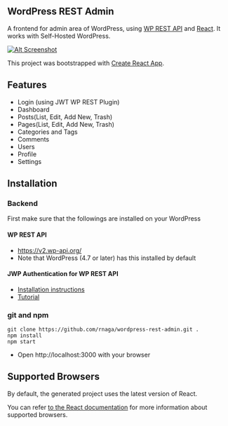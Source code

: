 ## WordPress REST Admin

A frontend for admin area of WordPress, using [WP REST API](https://v2.wp-api.org/) and [React](https://reactjs.org/).
It works with Self-Hosted WordPress.

[![Alt Screenshot](https://user-images.githubusercontent.com/20383976/41827852-a5e8504c-77e6-11e8-8667-3eb80f910fa2.png)](https://vimeo.com/276794147)

This project was bootstrapped with [Create React App](https://github.com/facebookincubator/create-react-app).

## Features

- Login (using JWT WP REST Plugin)
- Dashboard
- Posts(List, Edit, Add New, Trash)
- Pages(List, Edit, Add New, Trash)
- Categories and Tags
- Comments
- Users
- Profile
- Settings

## Installation
### Backend
First make sure that the followings are installed on your WordPress
#### WP REST API
- https://v2.wp-api.org/
- Note that WordPress (4.7 or later) has this installed by default

#### JWP Authentication for WP REST API 
- [Installation instructions](https://wordpress.org/plugins/jwt-authentication-for-wp-rest-api/)
- [Tutorial](https://www.youtube.com/watch?v=Mp7T7x1oxDk)

### git and npm

```
git clone https://github.com/rnaga/wordpress-rest-admin.git .
npm install
npm start
```
- Open http://localhost:3000 with your browser

## Supported Browsers

By default, the generated project uses the latest version of React.

You can refer [to the React documentation](https://reactjs.org/docs/react-dom.html#browser-support) for more information about supported browsers.

